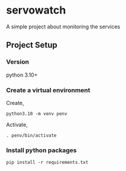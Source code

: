 # servowatch
A simple project about monitoring the services


## Project Setup

### Version
python 3.10+

### Create a virtual environment

Create,

```
python3.10 -m venv penv
```

Activate,
```
. penv/bin/activate
```

### Install python packages

```
pip install -r requirements.txt
```